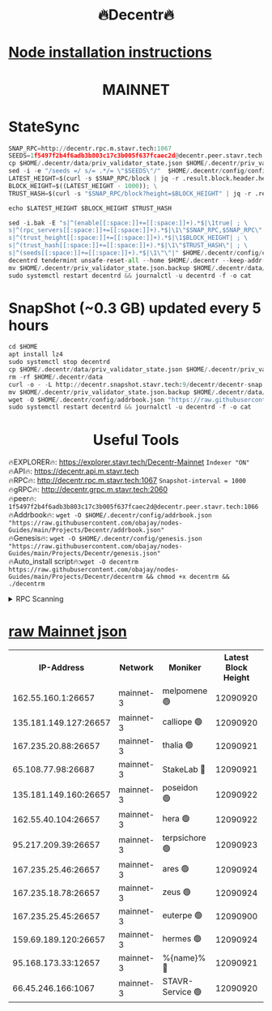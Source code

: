 <h1 align="center"> 🔥Decentr🔥</h1>

[Node installation instructions](https://github.com/obajay/nodes-Guides/tree/main/Projects/Decentr)
=
<h1 align="center"> MAINNET</h1>

# StateSync
```python
SNAP_RPC=http://decentr.rpc.m.stavr.tech:1067
SEEDS=1f5497f2b4f6adb3b803c17c3b005f637fcaec2d@decentr.peer.stavr.tech:1066
cp $HOME/.decentr/data/priv_validator_state.json $HOME/.decentr/priv_validator_state.json.backup
sed -i -e "/seeds =/ s/= .*/= \"$SEEDS\"/"  $HOME/.decentr/config/config.toml
LATEST_HEIGHT=$(curl -s $SNAP_RPC/block | jq -r .result.block.header.height); \
BLOCK_HEIGHT=$((LATEST_HEIGHT - 1000)); \
TRUST_HASH=$(curl -s "$SNAP_RPC/block?height=$BLOCK_HEIGHT" | jq -r .result.block_id.hash)

echo $LATEST_HEIGHT $BLOCK_HEIGHT $TRUST_HASH

sed -i.bak -E "s|^(enable[[:space:]]+=[[:space:]]+).*$|\1true| ; \
s|^(rpc_servers[[:space:]]+=[[:space:]]+).*$|\1\"$SNAP_RPC,$SNAP_RPC\"| ; \
s|^(trust_height[[:space:]]+=[[:space:]]+).*$|\1$BLOCK_HEIGHT| ; \
s|^(trust_hash[[:space:]]+=[[:space:]]+).*$|\1\"$TRUST_HASH\"| ; \
s|^(seeds[[:space:]]+=[[:space:]]+).*$|\1\"\"|" $HOME/.decentr/config/config.toml
decentrd tendermint unsafe-reset-all --home $HOME/.decentr --keep-addr-book
mv $HOME/.decentr/priv_validator_state.json.backup $HOME/.decentr/data/priv_validator_state.json
sudo systemctl restart decentrd && journalctl -u decentrd -f -o cat
```
# SnapShot (~0.3 GB) updated every 5 hours
```python
cd $HOME
apt install lz4
sudo systemctl stop decentrd
cp $HOME/.decentr/data/priv_validator_state.json $HOME/.decentr/priv_validator_state.json.backup
rm -rf $HOME/.decentr/data
curl -o - -L http://decentr.snapshot.stavr.tech:9/decentr/decentr-snap.tar.lz4 | lz4 -c -d - | tar -x -C $HOME/.decentr --strip-components 2
mv $HOME/.decentr/priv_validator_state.json.backup $HOME/.decentr/data/priv_validator_state.json
wget -O $HOME/.decentr/config/addrbook.json "https://raw.githubusercontent.com/obajay/nodes-Guides/main/Projects/Decentr/addrbook.json"
sudo systemctl restart decentrd && journalctl -u decentrd -f -o cat
```

 <h1 align="center"> Useful Tools</h1>

🔥EXPLORER🔥:     https://explorer.stavr.tech/Decentr-Mainnet        `Indexer "ON"` \
🔥API🔥:          https://decentr.api.m.stavr.tech \
🔥RPC🔥:          http://decentr.rpc.m.stavr.tech:1067              `Snapshot-interval = 1000` \
🔥gRPC🔥:         http://decentr.grpc.m.stavr.tech:2060 \
🔥peer🔥:         `1f5497f2b4f6adb3b803c17c3b005f637fcaec2d@decentr.peer.stavr.tech:1066` \
🔥Addrbook🔥:  `wget -O $HOME/.decentr/config/addrbook.json "https://raw.githubusercontent.com/obajay/nodes-Guides/main/Projects/Decentr/addrbook.json"` \
🔥Genesis🔥:  `wget -O $HOME/.decentr/config/genesis.json "https://raw.githubusercontent.com/obajay/nodes-Guides/main/Projects/Decentr/genesis.json"` \
🔥Auto_install script🔥:`wget -O decentrm https://raw.githubusercontent.com/obajay/nodes-Guides/main/Projects/Decentr/decentrm && chmod +x decentrm && ./decentrm`

<details>
<summary>RPC Scanning</summary>

<h2 align="center"> We scan nodes in real time every 4 hours. And we provide the final result of RPC endpoints.
We cannot influence the operation of these nodes in any way. </h2>


```python
If Voting Power is higher than 0 --> then the Node is a validator of the network and may be subject to attack and be a potential threat to the chain.
```
```python
We marked such validators with a red symbol
```

</details>

[raw Mainnet json](https://rpc-check.decentrm.stavr.tech/decentrm/rpc-decentrm-result.json)
=



<table><tr><th>IP-Address</th><th>Network</th><th>Moniker</th><th>Latest Block Height</th><th>Earliest Block Height</th><th>Catching Up</th><th>Tx Index</th><th>Voting Power</th><th>Scan Time</th></tr><tr><td>162.55.160.1:26657</td><td>mainnet-3</td><td>melpomene 🟢</td><td>12090920</td><td>1688950</td><td>False</td><td>on</td><td>0</td><td>2023-12-23T03:16:57.905226112UTC</td></tr><tr><td>135.181.149.127:26657</td><td>mainnet-3</td><td>calliope 🟢</td><td>12090920</td><td>1688950</td><td>False</td><td>on</td><td>0</td><td>2023-12-23T03:16:58.351768140UTC</td></tr><tr><td>167.235.20.88:26657</td><td>mainnet-3</td><td>thalia 🟢</td><td>12090921</td><td>1688950</td><td>False</td><td>on</td><td>0</td><td>2023-12-23T03:17:04.080945156UTC</td></tr><tr><td>65.108.77.98:26687</td><td>mainnet-3</td><td>StakeLab 🔴</td><td>12090921</td><td>1688950</td><td>False</td><td>on</td><td>5286697</td><td>2023-12-23T03:17:04.438035115UTC</td></tr><tr><td>135.181.149.160:26657</td><td>mainnet-3</td><td>poseidon 🟢</td><td>12090922</td><td>1688950</td><td>False</td><td>on</td><td>0</td><td>2023-12-23T03:17:07.130317287UTC</td></tr><tr><td>162.55.40.104:26657</td><td>mainnet-3</td><td>hera 🟢</td><td>12090922</td><td>1688950</td><td>False</td><td>on</td><td>0</td><td>2023-12-23T03:17:09.526737409UTC</td></tr><tr><td>95.217.209.39:26657</td><td>mainnet-3</td><td>terpsichore 🟢</td><td>12090923</td><td>1688950</td><td>False</td><td>on</td><td>0</td><td>2023-12-23T03:17:11.981359740UTC</td></tr><tr><td>167.235.25.46:26657</td><td>mainnet-3</td><td>ares 🟢</td><td>12090924</td><td>1688950</td><td>False</td><td>on</td><td>0</td><td>2023-12-23T03:17:16.448552399UTC</td></tr><tr><td>167.235.18.78:26657</td><td>mainnet-3</td><td>zeus 🟢</td><td>12090924</td><td>1688950</td><td>False</td><td>on</td><td>0</td><td>2023-12-23T03:17:18.717624789UTC</td></tr><tr><td>167.235.25.45:26657</td><td>mainnet-3</td><td>euterpe 🟢</td><td>12090900</td><td>1688950</td><td>False</td><td>on</td><td>0</td><td>2023-12-23T03:17:21.102542234UTC</td></tr><tr><td>159.69.189.120:26657</td><td>mainnet-3</td><td>hermes 🟢</td><td>12090924</td><td>1688950</td><td>False</td><td>on</td><td>0</td><td>2023-12-23T03:17:21.433270541UTC</td></tr><tr><td>95.168.173.33:12657</td><td>mainnet-3</td><td>%{name}% 🔴</td><td>12090921</td><td>8964001</td><td>False</td><td>on</td><td>4173628</td><td>2023-12-23T03:16:59.546745823UTC</td></tr><tr><td>66.45.246.166:1067</td><td>mainnet-3</td><td>STAVR-Service 🟢</td><td>12090920</td><td>12090001</td><td>False</td><td>on</td><td>0</td><td>2023-12-23T03:16:59.036748398UTC</td></tr></table>